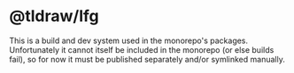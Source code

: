# @tldraw/lfg

This is a build and dev system used in the monorepo's packages. Unfortunately it cannot itself be included in the monorepo (or else builds fail), so for now it must be published separately and/or symlinked manually.
